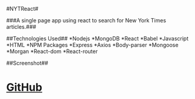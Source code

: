 #NYTReact#


###A single page app using react to search for New York Times articles.###

##Technologies Used##
    *Nodejs
    *MongoDB
    *React
    *Babel
    *Javascript
    *HTML
    *NPM Packages
        *Express
        *Axios
        *Body-parser
        *Mongoose
        *Morgan
        *React-dom
        *React-router

##Screenshot##

[GitHub](assets/public/images/readmefile-view.png)
=======
    
      



    



